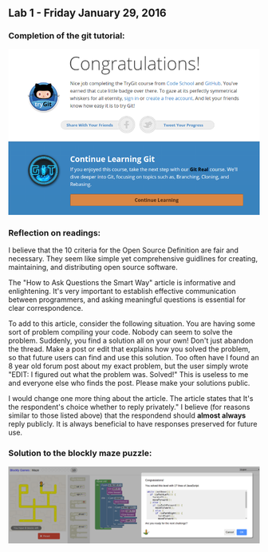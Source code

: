 ## Lab 1 - Friday January 29, 2016

### Completion of the git tutorial:
![github](images/gitTutorial.png)

### Reflection on readings:
I believe that the 10 criteria for the Open Source Definition are fair and
necessary.  They seem like simple yet comprehensive guidlines for creating,
maintaining, and distributing open source software.

The "How to Ask Questions the Smart Way" article is informative and
enlightening.  It's very important to establish effective communication between
programmers, and asking meaningful questions is essential for clear
correspondence.

To add to this article, consider the following situation.  You are having some
sort of problem compiling your code.  Nobody can seem to solve the problem.
Suddenly, you find a solution all on your own!  Don't just abandon the thread.
Make a post or edit that explains how you solved the problem, so that future
users can find and use this solution.  Too often have I found an 8 year old
forum post about my exact problem, but the user simply wrote "EDIT:  I figured
out what the problem was.  Solved!"  This is useless to me and everyone else
who finds the post.  Please make your solutions public.

I would change one more thing about the article.  The article states that It's
the respondent's choice whether to reply privately."  I believe (for reasons
similar to those listed above) that the respondend should **almost always**
reply publicly.  It is always beneficial to have responses preserved for future
use.

### Solution to the blockly maze puzzle:
![maze](images/blockyMaze.png)
